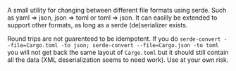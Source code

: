 A small utility for changing between different file formats using serde. Such as yaml => json, json => toml or toml => json.
It can easilly be extended to support other formats, as long as a serde (de)serializer exists.

Round trips are not guarenteed to be idempotent. If you do `serde-convert --file=Cargo.toml -to json; serde-convert --file=Cargo.json -to toml` you will not get back the same layout of  `Cargo.toml` but it should still contain all the data (XML deserialization seems to need work). Use at your own risk.
